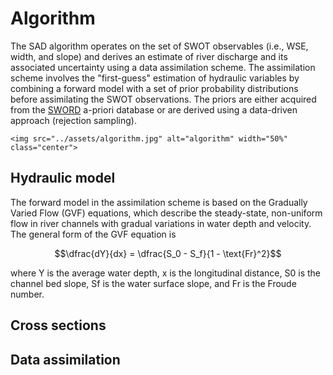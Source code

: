 # Algorithm

The SAD algorithm operates on the set of SWOT observables (i.e., WSE, width, and slope) and derives an estimate of river discharge and its associated uncertainty using a data assimilation scheme. The assimilation scheme involves the "first-guess" estimation of hydraulic variables by combining a forward model with a set of prior probability distributions before assimilating the SWOT observations. The priors are either acquired from the [SWORD](https://zenodo.org/record/3898570) a-priori database or are derived using a data-driven approach (rejection sampling).

```@raw html
<img src="../assets/algorithm.jpg" alt="algorithm" width="50%" class="center">
```

## Hydraulic model

The forward model in the assimilation scheme is based on the Gradually Varied Flow (GVF) equations, which describe the steady-state, non-uniform flow in river channels with gradual variations in water depth and velocity. The general form of the GVF equation is 

```math
\dfrac{dY}{dx} = \dfrac{S_0 - S_f}{1 - \text{Fr}^2}
```

where Y is the average water depth, x is the longitudinal distance, S0 is the channel bed slope, Sf is the water surface slope, and Fr is the Froude number. 

## Cross sections

## Data assimilation
